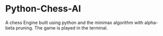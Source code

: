 # Python-Chess-AI
A chess Engine built using python and the minimax algorithm with alpha-beta pruning. The game is played in the terminal.
